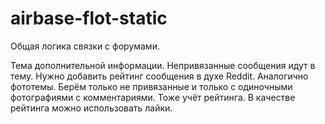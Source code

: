 # airbase-flot-static

Общая логика связки с форумами.

Тема дополнительной информации. Непривязанные сообщения идут в тему.
Нужно добавить рейтинг сообщения в духе Reddit. Аналогично фототемы.
Берём только не привязанные и только с одиночными фотографиями с
комментариями. Тоже учёт рейтинга. В качестве рейтинга можно использовать
лайки.
